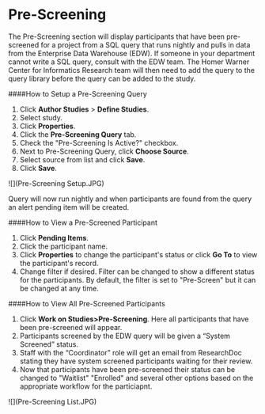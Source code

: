 # Pre-Screening
The Pre-Screening section will display participants that have been pre-screened for a project from a SQL query that runs nightly and pulls in data from the Enterprise Data Warehouse (EDW). If someone in your department cannot write a SQL query, consult with the EDW team. The Homer Warner Center for Informatics Research team will then need to add the query to the query library before the query can be added to the study.

####How to Setup a Pre-Screening Query

1. Click **Author Studies** > **Define Studies**.
2. Select study.
3. Click **Properties**.
4. Click the **Pre-Screening Query** tab.
5. Check the "Pre-Screening Is Active?" checkbox.
6. Next to Pre-Screening Query, click **Choose Source**.
7. Select source from list and click **Save**.
8. Click **Save**.

![](Pre-Screening Setup.JPG)

Query will now run nightly and when participants are found from the query an alert pending item will be created.

####How to View a Pre-Screened Participant
1. Click **Pending Items**.
2. Click the participant name.
3. Click **Properties** to change the participant's status or click **Go To** to view the participant's record.
4. Change filter if desired. Filter can be changed to show a different status for the participants. By default, the filter is set to "Pre-Screen" but it can be changed at any time.

####How to View All Pre-Screened Participants
1. Click **Work on Studies>Pre-Screening**. Here all participants that have been pre-screened will appear.
2. Participants screened by the EDW query will be given a “System Screened” status.
3. Staff with the “Coordinator” role will get an email from ResearchDoc stating they have system screened participants waiting for their review.
4. Now that participants have been pre-screened their status can be changed to "Waitlist" "Enrolled" and several other options based on the appropriate workflow for the particiapnt.


![](Pre-Screening List.JPG)
